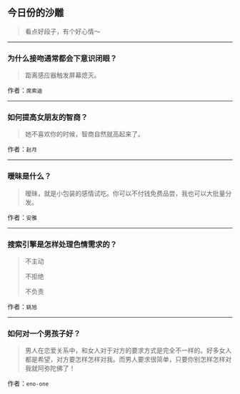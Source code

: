 ## 今日份的沙雕

> 看点好段子，有个好心情～


 
---

### 为什么接吻通常都会下意识闭眼？

> 距离感应器触发屏幕熄灭。


作者：`席索迪`

---

### 如何提高女朋友的智商？

> 她不喜欢你的时候，智商自然就高起来了。


作者：`赵月`

---

### 暧昧是什么？

> 暧昧，就是小包装的感情试吃。你可以不付钱免费品尝，我也可以大批量分发。


作者：`安雅`

---

### 搜索引擎是怎样处理色情需求的？

> 不主动
> 
> 不拒绝
> 
> 不负责


作者：`姚旭`

---

### 如何对一个男孩子好？

> 男人在恋爱关系中，和女人对于对方的要求方式是完全不一样的。好多女人都是希望，对方要怎样怎样对我。而男人要求很简单，只要你别怎样怎样对我就阿弥陀佛了！


作者：`eno-one`